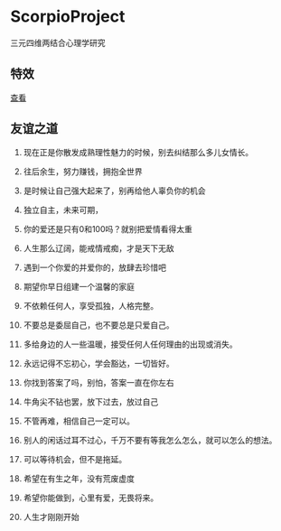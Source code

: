 # ScorpioProject
三元四维两结合心理学研究




## 特效
[查看](https://github.com/txsrht886/Water-bottle)

## 友谊之道

1.	现在正是你散发成熟理性魅力的时候，别去纠结那么多儿女情长。

2.	往后余生，努力赚钱，拥抱全世界
3.	是时候让自己强大起来了，别再给他人辜负你的机会
4.	独立自主，未来可期，
5.	你的爱还是只有0和100吗？就别把爱情看得太重
6.	人生那么辽阔，能戒情戒痴，才是天下无敌
7.	遇到一个你爱的并爱你的，放肆去珍惜吧
8.	期望你早日组建一个温馨的家庭
9.	不依赖任何人，享受孤独，人格完整。
10.	不要总是委屈自己，也不要总是只爱自己。
11.	多给身边的人一些温暖，接受任何人任何理由的出现或消失。
12.	永远记得不忘初心，学会豁达，一切皆好。
13.	你找到答案了吗，别怕，答案一直在你左右
14.	牛角尖不钻也罢，放下过去，放过自己
15.	不管再难，相信自己一定可以。
16.	别人的闲话过耳不过心，千万不要有等我怎么怎么，就可以怎么的想法。
17.	可以等待机会，但不是拖延。
18.	希望在有生之年，没有荒废虚度
19.	希望你能做到，心里有爱，无畏将来。
20.	人生才刚刚开始
